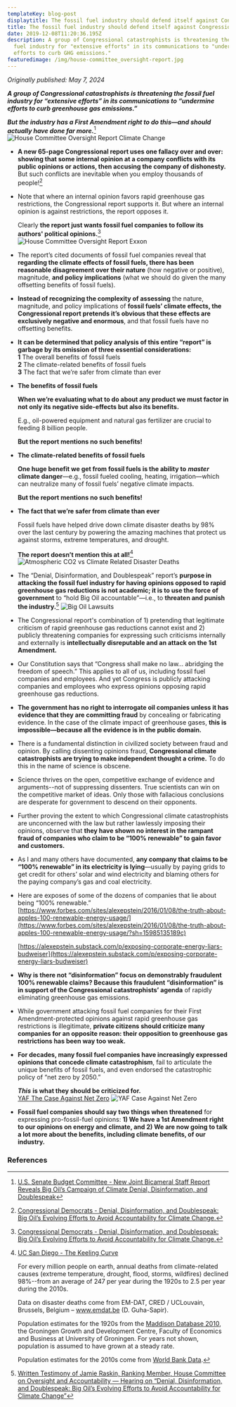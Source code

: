 ```yaml
---
templateKey: blog-post
displaytitle: The fossil fuel industry should defend itself against Congressional smears
title: The fossil fuel industry should defend itself against Congressional smears
date: 2019-12-08T11:20:36.195Z
description: A group of Congressional catastrophists is threatening the fossil
  fuel industry for "extensive efforts" in its communications to "undermine
  efforts to curb GHG emissions."
featuredimage: /img/house-committee_oversight-report.jpg
---
```

_Originally published: May 7, 2024_

***A group of Congressional catastrophists is threatening the fossil fuel industry for “extensive efforts” in its communications to “undermine efforts to curb greenhouse gas emissions.”***

***But the industry has a First Amendment right to do this—and should actually have done far more.***[^1]
    ![House Committee Oversight Report Climate Change](/img/house-committee_oversight-report.jpg)

- **A new 65-page Congressional report uses one fallacy over and over: showing that some internal opinion at a company conflicts with its public opinions or actions, then accusing the company of dishonesty.** But such conflicts are inevitable when you employ thousands of people![^2]

- Note that where an internal opinion favors rapid greenhouse gas restrictions, the Congressional report supports it. But where an internal opinion is against restrictions, the report opposes it.

    Clearly **the report just wants fossil fuel companies to follow its authors' political opinions.**[^3]
    ![House Committee Oversight Report Exxon](/img/house-oversight-committee-s-investigation.jpg)

- The report’s cited documents of fossil fuel companies reveal that **regarding the climate effects of fossil fuels, there has been reasonable disagreement over their nature** (how negative or positive), magnitude, **and policy implications** (what we should do given the many offsetting benefits of fossil fuels).

- **Instead of recognizing the complexity of assessing** the nature, magnitude, and policy implications of **fossil fuels’ climate effects, the Congressional report pretends it’s obvious that these effects are exclusively negative and enormous**, and that fossil fuels have no offsetting benefits.

- **It can be determined that policy analysis of this entire “report” is garbage by its omission of three essential considerations:**\
    **1** The overall benefits of fossil fuels\
    **2** The climate-related benefits of fossil fuels\
    **3** The fact that we’re safer from climate than ever

- **The benefits of fossil fuels**

    **When we’re evaluating what to do about any product we must factor in not only its negative side-effects but also its benefits.**

    E.g., oil-powered equipment and natural gas fertilizer are crucial to feeding 8 billion people.

    **But the report mentions no such benefits!**

- **The climate-related benefits of fossil fuels**

    **One huge benefit we get from fossil fuels is the ability to** ***master*** **climate danger**—e.g., fossil fueled cooling, heating, irrigation—which can neutralize many of fossil fuels’ negative climate impacts.

    **But the report mentions no such benefits!**

- **The fact that we’re safer from climate than ever**

    Fossil fuels have helped drive down climate disaster deaths by 98% over the last century by powering the amazing machines that protect us against storms, extreme temperatures, and drought.

    **The report doesn’t mention this at all!**[^4]
    ![Atmospheric CO2 vs Climate Related Disaster Deaths](/img/3-atmospheric-co2-vs-climate-related-disaster-deaths.jpg)

- The “Denial, Disinformation, and Doublespeak” report’s **purpose in attacking the fossil fuel industry for having opinions opposed to rapid greenhouse gas reductions is not academic; it is to use the force of government** to “hold Big Oil accountable”—i.e., to **threaten and punish the industry.**[^5]
    ![Big Oil Lawsuits](/img/big-oil-lawsuits.jpg)

- The Congressional report's combination of 1) pretending that legitimate criticism of rapid greenhouse gas reductions cannot exist and 2) publicly threatening companies for expressing such criticisms internally and externally is **intellectually disreputable and an attack on the 1st Amendment.**

- Our Constitution says that “Congress shall make no law… abridging the freedom of speech.” This applies to all of us, including fossil fuel companies and employees. And yet Congress is publicly attacking companies and employees who express opinions opposing rapid greenhouse gas reductions.

- **The government has no right to interrogate oil companies unless it has evidence that they are committing fraud** by concealing or fabricating evidence. In the case of the climate impact of greenhouse gases, **this is impossible—because all the evidence is in the public domain.**

- There is a fundamental distinction in civilized society between fraud and opinion. By calling dissenting opinions fraud, **Congressional climate catastrophists are trying to make independent thought a crime.** To do this in the name of science is obscene.

- Science thrives on the open, competitive exchange of evidence and arguments--not of suppressing dissenters. True scientists can win on the competitive market of ideas. Only those with fallacious conclusions are desperate for government to descend on their opponents.

- Further proving the extent to which Congressional climate catastrophists are unconcerned with the law but rather lawlessly imposing their opinions, observe that **they have shown no interest in the rampant fraud of companies who claim to be “100% renewable” to gain favor and customers.**

- As I and many others have documented, **any company that claims to be “100% renewable” in its electricity is lying**—usually by paying grids to get credit for others’ solar and wind electricity and blaming others for the paying company’s gas and coal electricity.

- Here are exposes of some of the dozens of companies that lie about being “100% renewable.”
    [https://www.forbes.com/sites/alexepstein/2016/01/08/the-truth-about-apples-100-renewable-energy-usage/](https://www.forbes.com/sites/alexepstein/2016/01/08/the-truth-about-apples-100-renewable-energy-usage/?sh=15985135189c)

    [https://alexepstein.substack.com/p/exposing-corporate-energy-liars-budweiser](https://alexepstein.substack.com/p/exposing-corporate-energy-liars-budweiser)

- **Why is there not “disinformation” focus on demonstrably fraudulent 100% renewable claims? Because this fraudulent “disinformation” is in support of the Congressional catastrophists’ agenda** of rapidly eliminating greenhouse gas emissions.

- While government attacking fossil fuel companies for their First Amendment-protected opinions against rapid greenhouse gas restrictions is illegitimate, **private citizens should criticize many companies for an opposite reason: their opposition to greenhouse gas restrictions has been way too weak.**

- **For decades, many fossil fuel companies have increasingly expressed opinions that concede climate catastrophism**, fail to articulate the unique benefits of fossil fuels, and even endorsed the catastrophic policy of “net zero by 2050.”

    ***This*** **is what they should be criticized for.**\
    [YAF The Case Against Net Zero](https://x.com/AlexEpstein/status/1744833998126260623)
    ![YAF Case Against Net Zero](/img/yaf-case-aginst-net-zero.jpg)

- **Fossil fuel companies should say two things when threatened** for expressing pro-fossil-fuel opinions: **1) We have a 1st Amendment right to our opinions on energy and climate, and 2) We are now going to talk a lot more about the benefits, including climate benefits, of our industry.**


### References

[^1]: [U.S. Senate Budget Committee - New Joint Bicameral Staff Report Reveals Big Oil’s Campaign of Climate Denial, Disinformation, and Doublespeak](https://www.budget.senate.gov/chairman/newsroom/press/new-joint-bicameral-staff-report-reveals-big-oils-campaign-of-climate-denial-disinformation-and-doublespeak/)

[^2]: [Congressional Democrats - Denial, Disinformation, and Doublespeak: Big Oil’s Evolving Efforts to Avoid Accountability for Climate Change.](https://www.budget.senate.gov/imo/media/doc/fossil_fuel_report1.pdf)

[^3]: [Congressional Democrats - Denial, Disinformation, and Doublespeak: Big Oil’s Evolving Efforts to Avoid Accountability for Climate Change.](https://www.budget.senate.gov/imo/media/doc/fossil_fuel_report1.pdf)

[^4]: 
    [UC San Diego - The Keeling Curve](https://keelingcurve.ucsd.edu/)

    For every million people on earth, annual deaths from climate-related causes (extreme temperature, drought, flood, storms, wildfires) declined 98%--from an average of 247 per year during the 1920s to 2.5 per year during the 2010s.

    Data on disaster deaths come from EM-DAT, CRED / UCLouvain, Brussels, Belgium – www.emdat.be (D. Guha-Sapir).

    Population estimates for the 1920s from the [Maddison Database 2010](https://www.rug.nl/ggdc/historicaldevelopment/maddison/releases/maddison-database-2010), the Groningen Growth and Development Centre, Faculty of Economics and Business at University of Groningen. For years not shown, population is assumed to have grown at a steady rate.

    Population estimates for the 2010s come from [World Bank Data](https://data.worldbank.org/indicator/SP.POP.TOTL).

[^5]: [Written Testimony of Jamie Raskin, Ranking Member, House Committee on Oversight and Accountability — Hearing on “Denial, Disinformation, and Doublespeak: Big Oil’s Evolving Efforts to Avoid Accountability for Climate Change”](https://www.budget.senate.gov/imo/media/doc/honjamieraskintestimonysenatebudgetcommittee.pdf)
